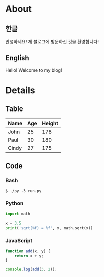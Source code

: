 # About
## 한글
안녕하세요! 제 블로그에 방문하신 것을 환영합니다!

## English
Hello! Welcome to my blog!

# Details
## Table

|Name|Age|Height|
|---|---|---|
|John|25|178|
|Paul|30|180|
|Cindy|27|175|

## Code
### Bash
```$ ./py -3 run.py```

### Python
```python
import math

x = 3.5
print('sqrt(%f) = %f', x, math.sqrt(x)) 
```

### JavaScript
```javascript
function add(x, y) {
    return x + y;
}

console.log(add(3, 2));
```
